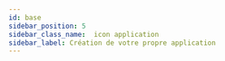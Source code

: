 ```yaml
---
id: base
sidebar_position: 5
sidebar_class_name:  icon application
sidebar_label: Création de votre propre application
---
```


